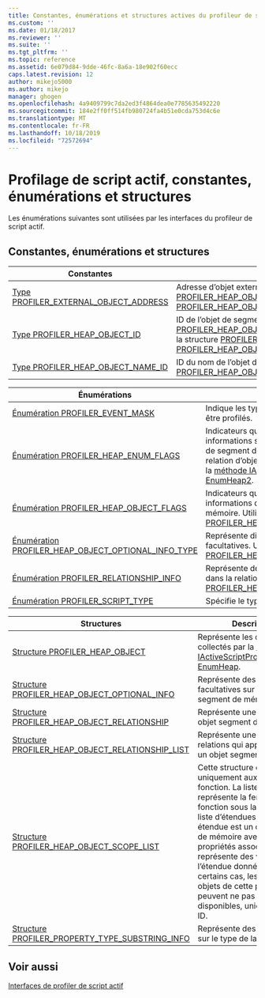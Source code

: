 ```yaml
---
title: Constantes, énumérations et structures actives du profileur de script actif | Microsoft Docs
ms.custom: ''
ms.date: 01/18/2017
ms.reviewer: ''
ms.suite: ''
ms.tgt_pltfrm: ''
ms.topic: reference
ms.assetid: 6e079d84-9dde-46fc-8a6a-18e902f60ecc
caps.latest.revision: 12
author: mikejo5000
ms.author: mikejo
manager: ghogen
ms.openlocfilehash: 4a9409799c7da2ed3f4864dea0e7785635492220
ms.sourcegitcommit: 184e2ff0ff514fb980724fa4b51e0cda753d4c6e
ms.translationtype: MT
ms.contentlocale: fr-FR
ms.lasthandoff: 10/18/2019
ms.locfileid: "72572694"
---
```

# <a name="active-script-profiler-constants-enumerations-and-structures"></a>Profilage de script actif, constantes, énumérations et structures
Les énumérations suivantes sont utilisées par les interfaces du profileur de script actif.  
  
## <a name="constants-enumerations-and-structures"></a>Constantes, énumérations et structures  
  
|Constantes|Description|  
|---------------|-----------------|  
|[Type PROFILER_EXTERNAL_OBJECT_ADDRESS](../../winscript/reference/profiler-external-object-address-type.md)|Adresse d’objet externe du profileur. Utilisé dans la structure [PROFILER_HEAP_OBJECT](../../winscript/reference/profiler-heap-object-structure.md) et la [structure PROFILER_HEAP_OBJECT_RELATIONSHIP](../../winscript/reference/profiler-heap-object-relationship-structure.md).|  
|[Type PROFILER_HEAP_OBJECT_ID](../../winscript/reference/profiler-heap-object-id-type.md)|ID de l’objet de segment de mémoire. Utilisé dans la structure [PROFILER_HEAP_OBJECT](../../winscript/reference/profiler-heap-object-structure.md)[PROFILER_HEAP_OBJECT_SCOPE_LIST](../../winscript/reference/profiler-heap-object-scope-list-structure.md)structure, la structure [PROFILER_HEAP_OBJECT_OPTIONAL_INFO](../../winscript/reference/profiler-heap-object-optional-info-structure.md)et la [structure PROFILER_HEAP_OBJECT_RELATIONSHIP](../../winscript/reference/profiler-heap-object-relationship-structure.md).|  
|[Type PROFILER_HEAP_OBJECT_NAME_ID](../../winscript/reference/profiler-heap-object-name-id-type.md)|ID du nom de l’objet de segment de mémoire. Utilisé dans la [structure PROFILER_HEAP_OBJECT](../../winscript/reference/profiler-heap-object-structure.md).|  
  
|Énumérations|Description|  
|------------------|-----------------|  
|[Énumération PROFILER_EVENT_MASK](../../winscript/reference/profiler-event-mask-enumeration.md)|Indique les types d’événements qui doivent être profilés.|  
|[Énumération PROFILER_HEAP_ENUM_FLAGS](../../winscript/reference/profiler-heap-enum-flags-enumeration.md)|Indicateurs qui représentent si des informations supplémentaires sur un objet de segment de mémoire pointées dans une relation d’objet sont exposées. Utilisé dans la [méthode IActiveScriptProfilerControl5 :: EnumHeap2](../../winscript/reference/iactivescriptprofilercontrol5-enumheap2-method.md).|  
|[Énumération PROFILER_HEAP_OBJECT_FLAGS](../../winscript/reference/profiler-heap-object-flags-enumeration.md)|Indicateurs qui représentent des informations de base sur l’objet segment de mémoire. Utilisé dans la [structure PROFILER_HEAP_OBJECT](../../winscript/reference/profiler-heap-object-structure.md).|  
|[Énumération PROFILER_HEAP_OBJECT_OPTIONAL_INFO_TYPE](../../winscript/reference/profiler-heap-object-optional-info-type-enumeration.md)|Représente différents types d’informations facultatives. Utilisé dans la [structure PROFILER_HEAP_OBJECT_OPTIONAL_INFO](../../winscript/reference/profiler-heap-object-optional-info-structure.md).|  
|[Énumération PROFILER_RELATIONSHIP_INFO](../../winscript/reference/profiler-relationship-info-enumeration.md)|Représente des informations sur l’objet dans la relation. Utilisé dans la [structure PROFILER_HEAP_OBJECT_RELATIONSHIP](../../winscript/reference/profiler-heap-object-relationship-structure.md).|  
|[Énumération PROFILER_SCRIPT_TYPE](../../winscript/reference/profiler-script-type-enumeration.md)|Spécifie le type de script.|  
  
|Structures|Description|  
|----------------|-----------------|  
|[Structure PROFILER_HEAP_OBJECT](../../winscript/reference/profiler-heap-object-structure.md)|Représente les objets de tas collectés par la [méthode IActiveScriptProfilerControl3 :: EnumHeap](../../winscript/reference/iactivescriptprofilercontrol3-enumheap-method.md).|  
|[Structure PROFILER_HEAP_OBJECT_OPTIONAL_INFO ](../../winscript/reference/profiler-heap-object-optional-info-structure.md)|Représente des informations facultatives sur les objets de segment de mémoire.|  
|[Structure PROFILER_HEAP_OBJECT_RELATIONSHIP](../../winscript/reference/profiler-heap-object-relationship-structure.md)|Représente une relation d’un objet segment de mémoire.|  
|[Structure PROFILER_HEAP_OBJECT_RELATIONSHIP_LIST](../../winscript/reference/profiler-heap-object-relationship-list-structure.md)|Représente une liste de relations qui appartiennent à un objet segment de mémoire.|  
|[Structure PROFILER_HEAP_OBJECT_SCOPE_LIST](../../winscript/reference/profiler-heap-object-scope-list-structure.md)|Cette structure est associée uniquement aux objets de fonction. La liste d’étendues représente la fermeture de la fonction sous la forme d’une liste d’étendues où chaque étendue est un objet segment de mémoire avec une liste de propriétés associée qui représente des variables dans l’étendue donnée. Dans certains cas, les noms des objets de cette portée peuvent ne pas être disponibles, uniquement leurs ID.|  
|[Structure PROFILER_PROPERTY_TYPE_SUBSTRING_INFO](../../winscript/reference/profiler-property-type-substring-info-structure.md)|Représente des informations sur le type de la sous-chaîne.|  
  
## <a name="see-also"></a>Voir aussi  
 [Interfaces de profiler de script actif](../../winscript/reference/active-script-profiler-interfaces.md)